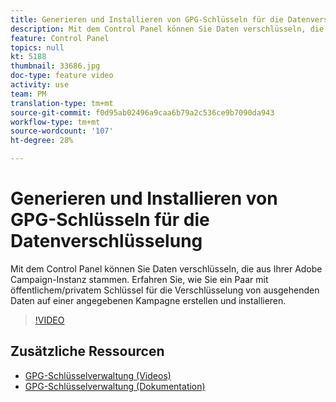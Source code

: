```yaml
---
title: Generieren und Installieren von GPG-Schlüsseln für die Datenverschlüsselung
description: Mit dem Control Panel können Sie Daten verschlüsseln, die aus Ihrer Adobe Campaign-Instanz stammen. Erfahren Sie, wie Sie ein Paar mit öffentlichem/privatem Schlüssel für die Verschlüsselung von ausgehenden Daten auf einer angegebenen Kampagne erstellen und installieren.
feature: Control Panel
topics: null
kt: 5188
thumbnail: 33686.jpg
doc-type: feature video
activity: use
team: PM
translation-type: tm+mt
source-git-commit: f0d95ab02496a9caa6b79a2c536ce9b7090da943
workflow-type: tm+mt
source-wordcount: '107'
ht-degree: 28%

---
```



# Generieren und Installieren von GPG-Schlüsseln für die Datenverschlüsselung

Mit dem Control Panel können Sie Daten verschlüsseln, die aus Ihrer Adobe Campaign-Instanz stammen. Erfahren Sie, wie Sie ein Paar mit öffentlichem/privatem Schlüssel für die Verschlüsselung von ausgehenden Daten auf einer angegebenen Kampagne erstellen und installieren.

>[!VIDEO](https://video.tv.adobe.com/v/36386?quality=12)

## Zusätzliche Ressourcen

* [GPG-Schlüsselverwaltung (Videos)](./gpg-key-management-overview.md)
* [GPG-Schlüsselverwaltung (Dokumentation)](https://docs.adobe.com/content/help/en/control-panel/using/instances-settings/gpg-keys-management.html)
